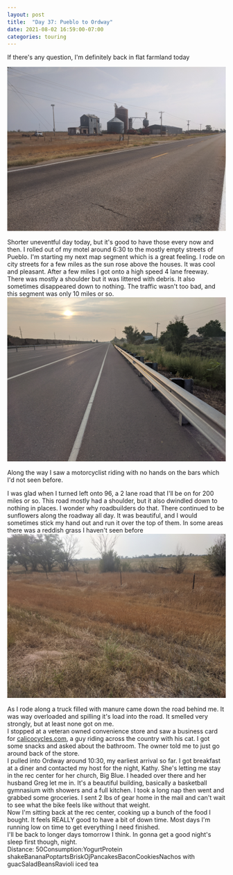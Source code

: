 ```yaml
---
layout: post
title:  "Day 37: Pueblo to Ordway"
date: 2021-08-02 16:59:00-07:00
categories: touring
---
```

If there's any question, I'm definitely back in flat farmland today  

[![](/assets/1627948742265639-0.png)](/assets/1627948742265639-0.png)
  
Shorter uneventful day today, but it's good to have those every now and then. I rolled out of my motel around 6:30 to the mostly empty streets of Pueblo. I'm starting my next map segment which is a great feeling. I rode on city streets for a few miles as the sun rose above the houses. It was cool and pleasant. After a few miles I got onto a high speed 4 lane freeway. There was mostly a shoulder but it was littered with debris. It also sometimes disappeared down to nothing. The traffic wasn't too bad, and this segment was only 10 miles or so.
[![](/assets/1627948737834665-1.png)](/assets/1627948737834665-1.png)
  
Along the way I saw a motorcyclist riding with no hands on the bars which I'd not seen before.   
  
I was glad when I turned left onto 96, a 2 lane road that I'll be on for 200 miles or so. This road mostly had a shoulder, but it also dwindled down to nothing in places. I wonder why roadbuilders do that. There continued to be sunflowers along the roadway all day. It was beautiful, and I would sometimes stick my hand out and run it over the top of them. In some areas there was a reddish grass I haven't seen before
[![](/assets/1627948732252800-2.png)](/assets/1627948732252800-2.png)
  
As I rode along a truck filled with manure came down the road behind me. It was way overloaded and spilling it's load into the road. It smelled very strongly, but at least none got on me.   
I stopped at a veteran owned convenience store and saw a business card for [calicocycles.com](http://calicocycles.com), a guy riding across the country with his cat. I got some snacks and asked about the bathroom. The owner told me to just go around back of the store.   
I pulled into Ordway around 10:30, my earliest arrival so far. I got breakfast at a diner and contacted my host for the night, Kathy. She's letting me stay in the rec center for her church, Big Blue. I headed over there and her husband Greg let me in. It's a beautiful building, basically a basketball gymnasium with showers and a full kitchen. I took a long nap then went and grabbed some groceries. I sent 2 lbs of gear home in the mail and can't wait to see what the bike feels like without that weight.   
Now I'm sitting back at the rec center, cooking up a bunch of the food I bought. It feels REALLY good to have a bit of down time. Most days I'm running low on time to get everything I need finished.   
I'll be back to longer days tomorrow I think. In gonna get a good night's sleep first though, night.   
Distance: 50Consumption:YogurtProtein shakeBananaPoptartsBriskOjPancakesBaconCookiesNachos with guacSaladBeansRavioli iced tea
